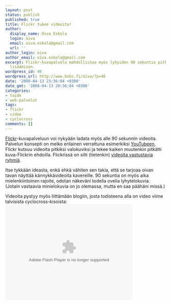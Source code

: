 ```yaml
---
layout: post
status: publish
published: true
title: Flickr tukee videoita!
author:
  display_name: Oiva Eskola
  login: oiva
  email: oiva.eskola@gmail.com
  url: ''
author_login: oiva
author_email: oiva.eskola@gmail.com
excerpt: Flickr-kuvapalvelu mahdollistaa myös lyhyiden 90 sekuntia pitkien videoiden
  lisäämisen.
wordpress_id: 46
wordpress_url: http://www.bobs.fi/oiva/?p=46
date: '2008-04-13 23:36:04 +0300'
date_gmt: '2008-04-13 20:36:04 +0300'
categories:
- taide
- web-palvelut
tags:
- flickr
- video
- cyclocross
comments: []
---
```

<p><a href="http://www.flickr.com/">Flickr</a>-kuvapalveluun voi nykyään ladata myös alle 90 sekunnin videoita. Palvelun konsepti on melko erilainen verrattuna esimerkiksi <a href="http://www.youtube.com/">YouTubeen</a>, Flickr kutsuu videoita pitkiksi valokuviksi ja tekee kaiken muutenkin pitkälti kuva-Flickrin ehdoilla. Flickrissä on silti (tietenkin) <a href="http://www.flickr.com/groups/no_video_on_flickr/pool/">videoita vastustavia ryhmiä</a>.</p>
<p>Itse tykkään ideasta, enkä ehkä vähiten sen takia, että se tarjoaa oivan tavan näyttää kännykkävideoita kavereille. 90 sekuntia on myös aika mielenkiintoinen rajoite, odotan näkeväni todella ovelia lyhytelokuvia. (Jotain vastaavia minielokuvia on jo olemassa, mutta en saa päähäni missä.)</p>
<p>Videoita pystyy myös liittämään blogiin, josta todisteena alla on video viime talvisista cyclocross-kisoista:<br />
<object type="application/x-shockwave-flash" width="400" height="300" data="https://www.flickr.com/apps/video/stewart.swf?v=1.172" classid="clsid:D27CDB6E-AE6D-11cf-96B8-444553540000"><param name="flashvars" value="intl_lang=en-us&amp;photo_secret=ffb67efe7d&amp;photo_id=2407788781"/><param name="movie" value="https://www.flickr.com/apps/video/stewart.swf?v=1.172"/><param name="bgcolor" value="#000000"/><param name="allowFullScreen" value="true"/><embed type="application/x-shockwave-flash" src="https://www.flickr.com/apps/video/stewart.swf?v=1.172" bgcolor="#000000" allowfullscreen="true" flashvars="intl_lang=en-us&amp;photo_secret=ffb67efe7d&amp;photo_id=2407788781" height="300" width="400"/></object></p>
